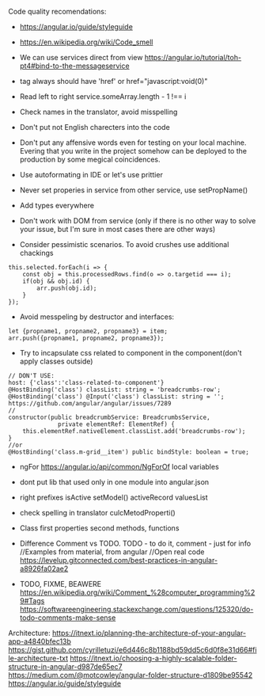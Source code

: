 Code quality recomendations:

+ https://angular.io/guide/styleguide

+ https://en.wikipedia.org/wiki/Code_smell

+ We can use services direct from view 
https://angular.io/tutorial/toh-pt4#bind-to-the-messageservice

+ <a> tag always should have 'href' or href="javascript:void(0)"

+ Read left to right service.someArray.length - 1 !== i

+ Check names in the translator, avoid misspelling

+ Don't put not English charecters into the code

+ Don't put any affensive words even for testing on your local machine. Evering that you write in the project somehow can be deployed to the production by some megical coincidences.

+ Use autoformating in IDE or let's use prittier

+ Never set properies in service from other service, use setPropName()

+ Add types everywhere

+ Don't work with DOM from service (only if there is no other way to solve your issue, but I'm sure in most cases there are other ways)

+ Consider pessimistic scenarios. To avoid crushes use additional chackings
```
this.selected.forEach(i => {
	const obj = this.processedRows.find(o => o.targetid === i);
	if(obj && obj.id) {
		arr.push(obj.id);
	}
});
```

+ Avoid messpeling by destructor and interfaces:
```
let {propname1, propname2, propname3} = item;
arr.push({propname1, propname2, propname3});
```

+ Try to incapsulate css related to component in the component(don't apply classes outside)
```
// DON'T USE:
host: {'class':'class-related-to-component'} 
@HostBinding('class') classList: string = 'breadcrumbs-row';
@HostBinding('class') @Input('class') classList: string = '';	
https://github.com/angular/angular/issues/7289
// 
constructor(public breadcrumbService: BreadcrumbsService,
              private elementRef: ElementRef) {
	this.elementRef.nativeElement.classList.add('breadcrumbs-row');
}
//or
@HostBinding('class.m-grid__item') public bindStyle: boolean = true;
```

+ ngFor https://angular.io/api/common/NgForOf local variables

+ dont put lib that used only in one module into angular.json

+ right prefixes isActive setModel() activeRecord valuesList

+ check spelling in translator culcMetodProperti()

+ Class first properties second methods, functions 

+ Difference Comment vs TODO. TODO - to do it, comment - just for info
//Examples from material, from angular 
//Open real code
https://levelup.gitconnected.com/best-practices-in-angular-a8926fa02ae2

+ TODO, FIXME, BEAWERE
https://en.wikipedia.org/wiki/Comment_%28computer_programming%29#Tags	
https://softwareengineering.stackexchange.com/questions/125320/do-todo-comments-make-sense

Architecture:
https://itnext.io/planning-the-architecture-of-your-angular-app-a4840bfec13b
https://gist.github.com/cyrilletuzi/e6d446c8b1188bd59dd5c6d0f8e31d66#file-architecture-txt
https://itnext.io/choosing-a-highly-scalable-folder-structure-in-angular-d987de65ec7
https://medium.com/@motcowley/angular-folder-structure-d1809be95542
https://angular.io/guide/styleguide





